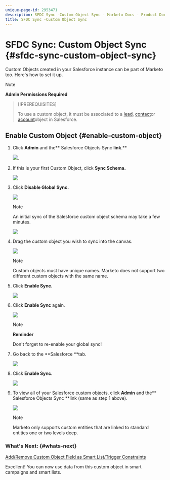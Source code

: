 ```yaml
---
unique-page-id: 2953471
description: SFDC Sync -Custom Object Sync - Marketo Docs - Product Documentation
title: SFDC Sync -Custom Object Sync
---
```


# SFDC Sync: Custom Object Sync {#sfdc-sync-custom-object-sync}

Custom Objects created in your Salesforce instance can be part of Marketo too.  Here's how to set it up.

>[!NOTE]
>
>**Admin Permissions Required**

>[!PREREQUISITES]
>
>To use a custom object, it must be associated to a [lead](sfdc-sync-lead-sync.md), [contact](sfdc-sync-contact-sync.md)or [account](sfdc-sync-account-sync.md)object in Salesforce.

## Enable Custom Object  {#enable-custom-object}

1. Click **Admin** and the** Salesforce Objects Sync **link**.**

   ![](assets/image2015-11-19-10-3a28-3a5.png).

1. If this is your first Custom Object, click **Sync Schema.**

   ![](assets/rtaimage-2.png)

1. Click **Disable Global Sync.**

   ![](assets/image2015-4-22-10-3a45-3a0.png)

   >[!NOTE]
   >
   >An initial sync of the Salesforce custom object schema may take a few minutes.

   ![](assets/image2015-4-22-10-3a45-3a18.png)

1. Drag the custom object you wish to sync into the canvas.

   ![](assets/image2015-4-22-10-3a45-3a30.png)

   >[!NOTE]
   >
   >Custom objects must have unique names. Marketo does not support two different custom objects with the same name.

1. Click **Enable Sync.**

   ![](assets/image2015-4-22-10-3a45-3a50.png)

1. Click **Enable Sync** again.

   ![](assets/image2015-4-22-10-3a46-3a10.png)

   >[!NOTE]
   >
   >**Reminder**
   >
   >
   >Don't forget to re-enable your global sync!

1. Go back to the **Salesforce **tab.

   ![](assets/image2015-4-22-10-3a46-3a25.png)

1. Click **Enable Sync.**

   ![](assets/image2015-4-22-10-3a50-3a26.png)

1. To view all of your Salesforce custom objects, click **Admin** and the** Salesforce Objects Sync **link (same as step 1 above).

   ![](assets/image2016-6-23-9-3a28-3a23.png)

   >[!NOTE]
   >
   >Marketo only supports custom entities that are linked to standard entities one or two levels deep.

### What's Next: {#whats-next}

   [Add/Remove Custom Object Field as Smart List/Trigger Constraints](../../../../product-docs/crm-sync/salesforce-sync/setup/optional-steps/add-remove-custom-object-field-as-smart-list-trigger-constraints.md)

Excellent! You can now use data from this custom object in smart campaigns and smart lists.   

